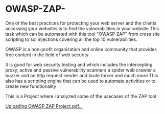 # OWASP-ZAP-
One of the best practices for protecting your web server and the clients accessing your websites is to find the vulnerabilities in your website 
This task which can be automated with this tool "OWASP ZAP" from cross site scripting to sql injections covering all the top 10 vulnerabilities.

OWASP is a non-profit organization and online community that provides free content in the field of web security 

It is good for web security testing and which includes the intercepting proxy, active and passive vulnerability scanners a spider web crawler a buzzer and an http request sender and brute forcer and much more 
This also has a scripting engine that can be used to automate activities or to create new functionality 

This is a Project where i analyzed some of the usecases of the ZAP tool 

[Uploading OWASP ZAP Project.pdf…]()
